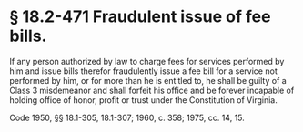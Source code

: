 # § 18.2-471 Fraudulent issue of fee bills.

<p>If any person authorized by law to charge fees for services performed by him and issue bills therefor fraudulently issue a fee bill for a service not performed by him, or for more than he is entitled to, he shall be guilty of a Class 3 misdemeanor and shall forfeit his office and be forever incapable of holding office of honor, profit or trust under the Constitution of Virginia.</p><p>Code 1950, §§ 18.1-305, 18.1-307; 1960, c. 358; 1975, cc. 14, 15.</p>